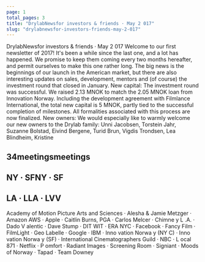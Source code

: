 ```yaml
---
page: 1
total_pages: 3
title: "DrylabNewsfor investors & friends · May 2 017"
slug: "drylabnewsfor-investors-friends-may-2-017"
---
```


DrylabNewsfor investors & friends · May 2 017
Welcome to our first newsletter of 2017! It's
been a while since the last one, and a lot has
happened. We promise to keep them coming
every two months hereafter, and permit
ourselves to make this one rather long. The
big news is the beginnings of our launch in
the American market, but there are also
interesting updates on sales, development,
mentors and (of course) the investment
round that closed in January.
New capital: The investment round was
successful. We raised 2.13 MNOK to match
the 2.05 MNOK loan from Innovation
Norway. Including the development
agreement with Filmlance International, the
total new capital is 5 MNOK, partly tied to
the successful completion of milestones. All
formalities associated with this process are
now finalized.
New owners: We would especially like to
warmly welcome our new owners to the
Drylab family: Unni Jacobsen, Torstein Jahr,
Suzanne Bolstad, Eivind Bergene, Turid Brun,
Vigdis Trondsen, Lea Blindheim, Kristine
## 34meetingsmeetings
## NY · SFNY · SF
## LA · LLA · LVV
Academy of Motion Picture Arts and Sciences  · Alesha & Jamie Metzger  · Amazon
AWS · Apple  · Caitlin Burns, PGA  · Carlos Melcer  · Chimne y L .A. · Dado V alentic ·
Dave Stump · DIT WIT · ERA NYC · Facebook · Fancy Film · FilmLight · Geo Labelle ·
Google · IBM  · Inno vation Norwa y (NY C) · Inno vation Norwa y (SF)  · International
Cinematographers Guild  · NBC  · L ocal 871  · Netflix  · P omfort · Radiant Images  ·
Screening Room · Signiant · Moods of Norway · Tapad · Team Downey